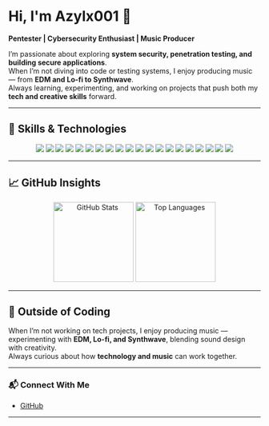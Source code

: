 # Hi, I'm Azylx001 👋

**Pentester | Cybersecurity Enthusiast | Music Producer**

I’m passionate about exploring **system security, penetration testing, and building secure applications**.  
When I’m not diving into code or testing systems, I enjoy producing music — from **EDM and Lo-fi to Synthwave**.  
Always learning, experimenting, and working on projects that push both my **tech and creative skills** forward.


---

## 🔧 Skills & Technologies
<p align="center">
  <!-- Languages -->
  <img src="https://img.shields.io/badge/Code-Python-3776AB?logo=python&logoColor=white" />
  <img src="https://img.shields.io/badge/Code-Golang-00ADD8?logo=go&logoColor=white" />
  <img src="https://img.shields.io/badge/Code-C++-00599C?logo=cplusplus&logoColor=white" />
  <img src="https://img.shields.io/badge/Code-JavaScript-F7DF1E?logo=javascript&logoColor=black" />
  <img src="https://img.shields.io/badge/Code-TypeScript-3178C6?logo=typescript&logoColor=white" />

  <!-- Frameworks & Libraries -->
  <img src="https://img.shields.io/badge/Frontend-React-61DAFB?logo=react&logoColor=black" />
  <img src="https://img.shields.io/badge/Backend-Node.js-339933?logo=node.js&logoColor=white" />
  <img src="https://img.shields.io/badge/Framework-Express.js-000000?logo=express&logoColor=white" />
  <img src="https://img.shields.io/badge/API-GraphQL-E10098?logo=graphql&logoColor=white" />

  <!-- Databases -->
  <img src="https://img.shields.io/badge/Database-MySQL-4479A1?logo=mysql&logoColor=white" />
  <img src="https://img.shields.io/badge/Database-PostgreSQL-4169E1?logo=postgresql&logoColor=white" />
  <img src="https://img.shields.io/badge/Database-MongoDB-47A248?logo=mongodb&logoColor=white" />

  <!-- Tools -->
  <img src="https://img.shields.io/badge/Tools-Docker-2496ED?logo=docker&logoColor=white" />
  <img src="https://img.shields.io/badge/Tools-Kubernetes-326CE5?logo=kubernetes&logoColor=white" />
  <img src="https://img.shields.io/badge/CI/CD-GitHub%20Actions-2088FF?logo=github-actions&logoColor=white" />

  <!-- Security -->
  <img src="https://img.shields.io/badge/Security-Pentesting-FF0000?logo=kalilinux&logoColor=white" />
  <img src="https://img.shields.io/badge/Security-Burp%20Suite-F56D34?logo=burpsuite&logoColor=white" />

  <!-- Extras -->
  <img src="https://img.shields.io/badge/Music-Producer-FF69B4?logo=spotify&logoColor=white" />
  <img src="https://img.shields.io/badge/Cloud-AWS-232F3E?logo=amazonaws&logoColor=white" />
  <img src="https://img.shields.io/badge/Cloud-GCP-4285F4?logo=googlecloud&logoColor=white" />
</p>


---
## 📈 GitHub Insights

<div align="center">

<img src="https://github-readme-stats.vercel.app/api?username=Azylx001&show_icons=true&theme=tokyonight" alt="GitHub Stats" height="160">
<img src="https://github-readme-stats.vercel.app/api/top-langs/?username=Azylx001&layout=compact&theme=tokyonight" alt="Top Languages" height="160">

</div>


---

## 🎵 Outside of Coding
When I’m not working on tech projects, I enjoy producing music —  
experimenting with **EDM, Lo-fi, and Synthwave**, blending sound design with creativity.  
Always curious about how **technology and music** can work together.

---

### 📬 Connect With Me
- [GitHub](https://github.com/Azyyyl)

---
